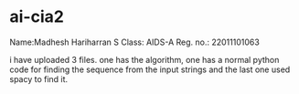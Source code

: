 # ai-cia2
Name:Madhesh Hariharran S
Class: AIDS-A
Reg. no.: 22011101063

i have uploaded 3 files. one has the algorithm, one has a normal python code for finding the sequence from the input strings and the last one used spacy to find it.
